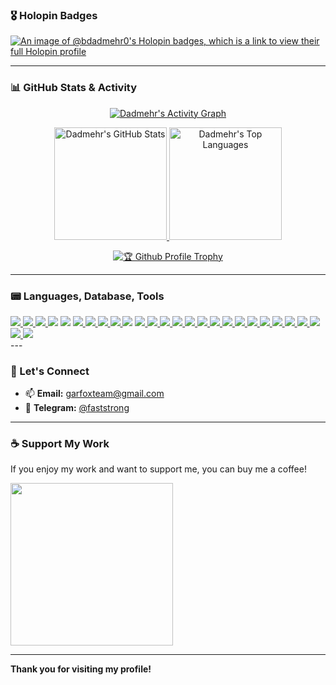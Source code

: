 ### 🎖️ Holopin Badges

<a href="https://holopin.io/@bdadmehr0">
  <img src="https://holopin.me/bdadmehr0" alt="An image of @bdadmehr0's Holopin badges, which is a link to view their full Holopin profile"/>
</a>

---

### 📊 GitHub Stats & Activity

<p align="center">
  <a href="https://github.com/ashutosh00710/github-readme-activity-graph">
    <img src="https://github-readme-activity-graph.vercel.app/graph?username=BDadmehr0&theme=github-compact" alt="Dadmehr's Activity Graph"/>
  </a>
</p>

<p align="center">
  <a href="https://github.com/anuraghazra/github-readme-stats">
    <img height="180" src="https://github-readme-stats.vercel.app/api?username=BDadmehr0&theme=dark&show_icons=true" alt="Dadmehr's GitHub Stats"/>
  </a>
  <a href="https://github.com/anuraghazra/convoychat">
    <img height="180" src="https://github-readme-stats.vercel.app/api/top-langs?username=BDadmehr0&layout=compact&langs_count=8&card_width=320&theme=dark" alt="Dadmehr's Top Languages"/>
  </a>
</p>

<p align="center">
  <a href="https://github.com/ryo-ma/github-profile-trophy">
    <img src="https://github-profile-trophy.vercel.app/?username=BDadmehr0&column=6&theme=gruvbox&no-frame=true&rank=AAA,AA,S,SS,SSS,SECRET" alt="🏆 Github Profile Trophy"/>
  </a>
</p>

---

### 📟 Languages, Database, Tools
<div>
  <a href="https://python.org">
    <img src="https://skillicons.dev/icons?i=python" />
  </a>
  <a href="https://javascript.com">
    <img src="https://skillicons.dev/icons?i=js" />
  </a>
  <a href="https://typescriptlang.org">
    <img src="https://skillicons.dev/icons?i=ts" />
  </a>
  <img src="https://skillicons.dev/icons?i=html" />
  <img src="https://skillicons.dev/icons?i=css" />
  <a href="https://getbootstrap.com">
    <img src="https://skillicons.dev/icons?i=bootstrap" >
  </a>
  <a href="https://htmx.org">
    <img src="https://skillicons.dev/icons?i=htmx" />
  </a>
  <a href="https://fastapi.tiangolo.com">
    <img src="https://skillicons.dev/icons?i=fastapi" />
  </a>
  <a href="https://flask.palletsprojects.com">
    <img src="https://skillicons.dev/icons?i=flask" />
  </a>
  <img src="https://skillicons.dev/icons?i=regex" />
  <a href="https://lesscss.org">
    <img src="https://skillicons.dev/icons?i=less" />
  </a>
  <a href="https://redis.io">
    <img src="https://skillicons.dev/icons?i=redis" />
  </a>
  <a href="https://mongodb.com">
    <img src="https://skillicons.dev/icons?i=mongodb" />
  </a>
  <a href="https://sqlite.org">
    <img src="https://skillicons.dev/icons?i=sqlite" />
  </a>
  <a href="https://git-scm.com">
    <img src="https://skillicons.dev/icons?i=git" />
  </a>
  <a href="https://github.com">
    <img src="https://skillicons.dev/icons?i=github" />
  </a>
  <a href="https://gitlab.com">
    <img src="https://skillicons.dev/icons?i=gitlab" />
  </a>
  <a href="https://docker.com">
    <img src="https://skillicons.dev/icons?i=docker" />
  </a>
  <a href="https://kafka.apache.org">
    <img src="https://skillicons.dev/icons?i=kafka" />
  </a>
  <a href="https://nginx.org">
    <img src="https://skillicons.dev/icons?i=nginx" />
  </a>
  <a href="https://cloudflare.com">
    <img src="https://skillicons.dev/icons?i=cloudflare" />
  </a>
  <a href="https://linux.org">
    <img src="https://skillicons.dev/icons?i=linux" />
  </a>
  <a href="https://kali.org/">
    <img src="https://skillicons.dev/icons?i=kali" />
  </a>
  <a href="https://archlinux.org">
    <img src="https://skillicons.dev/icons?i=arch" />
  </a>
  <a href="https://bash.com">
    <img src="https://skillicons.dev/icons?i=bash" />
  </a>
  <a href="https://vim.org">
    <img src="https://skillicons.dev/icons?i=vim" />
  </a>
  <a href="https://code.visualstudio.com">
    <img src="https://skillicons.dev/icons?i=vscode" />
  </a>
</div>
---

### 🤝 Let's Connect

- 📫 **Email:** [garfoxteam@gmail.com](mailto:garfoxteam@gmail.com)
- 🚀 **Telegram:** [@faststrong](https://t.me/faststrong)

---

### ☕ Support My Work

If you enjoy my work and want to support me, you can buy me a coffee!

<a href="http://www.coffeete.ir/dadmehr">
       <img src="http://www.coffeete.ir/images/buttons/lemonchiffon.png" style="width:260px;" />
</a>

---

**Thank you for visiting my profile!**
